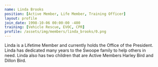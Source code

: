```yaml
---
name: Linda Brooks
position: [Active Member, Life Member, Training Officer]
layout: profile
join_date: 1998-10-06 00:00:00 -400
training: [Vehicle Rescue, EVOC, CPR]
profile: /assets/img/members/linda_brooks/0.png
---
```

Linda is a Lifetime Member and currently holds the Office of the President. Linda has dedicated many years to the Swoope family to help others in need. Linda also has two children that are Active Members Harley Bird and Dillon Bird.